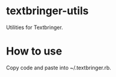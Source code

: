 # textbringer-utils
Utilities for Textbringer.

# How to use
Copy code and paste into ~/.textbringer.rb.
